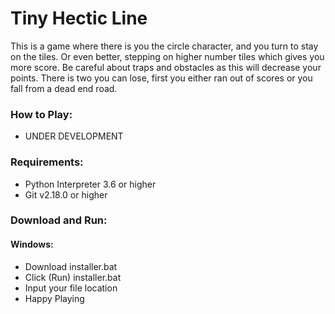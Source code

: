# Tiny Hectic Line

This is a game where there is you the circle character, and you turn to stay on the tiles.
Or even better, stepping on higher number tiles which gives you more score. Be careful about
traps and obstacles as this will decrease your points. There is two you can lose, first you
either ran out of scores or you fall from a dead end road.

### How to Play:
  * UNDER DEVELOPMENT

### Requirements:
  * Python Interpreter 3.6 or higher
  * Git v2.18.0 or higher

### Download and Run:
#### Windows:
  * Download installer.bat
  * Click (Run) installer.bat
  * Input your file location
  * Happy Playing
  
